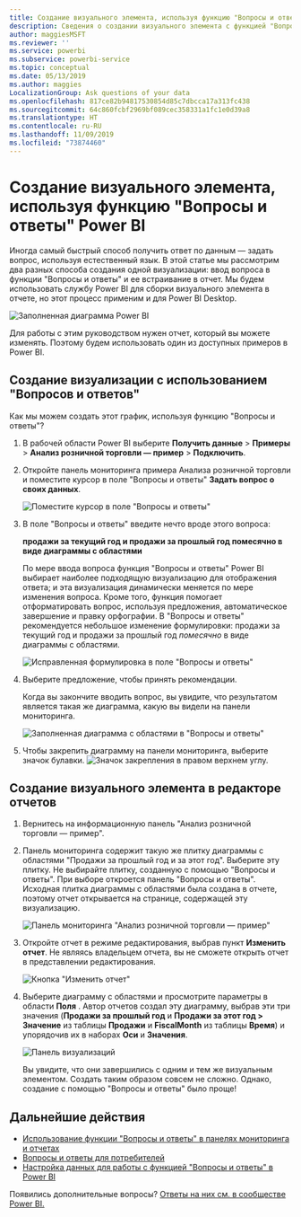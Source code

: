 ```yaml
---
title: Создание визуального элемента, используя функцию "Вопросы и ответы" Power BI
description: Сведения о создании визуального элемента с функцией "Вопросы и ответы" Power BI, используя пример Анализа розничной торговли
author: maggiesMSFT
ms.reviewer: ''
ms.service: powerbi
ms.subservice: powerbi-service
ms.topic: conceptual
ms.date: 05/13/2019
ms.author: maggies
LocalizationGroup: Ask questions of your data
ms.openlocfilehash: 817ce82b94817530854d85c7dbcca17a313fc438
ms.sourcegitcommit: 64c860fcbf2969bf089cec358331a1fc1e0d39a8
ms.translationtype: HT
ms.contentlocale: ru-RU
ms.lasthandoff: 11/09/2019
ms.locfileid: "73874460"
---
```

# <a name="create-a-visual-with-power-bi-qa"></a>Создание визуального элемента, используя функцию "Вопросы и ответы" Power BI

Иногда самый быстрый способ получить ответ по данным — задать вопрос, используя естественный язык.  В этой статье мы рассмотрим два разных способа создания одной визуализации: ввод вопроса в функции "Вопросы и ответы" и ее встраивание в отчет. Мы будем использовать службу Power BI для сборки визуального элемента в отчете, но этот процесс применим и для Power BI Desktop.

![Заполненная диаграмма Power BI](media/power-bi-visualization-introduction-to-q-and-a/power-bi-qna-create-visual.png)

Для работы с этим руководством нужен отчет, который вы можете изменять. Поэтому будем использовать один из доступных примеров в Power BI.

## <a name="create-a-visual-with-qa"></a>Создание визуализации с использованием "Вопросов и ответов"

Как мы можем создать этот график, используя функцию "Вопросы и ответы"?

1. В рабочей области Power BI выберите **Получить данные** \> **Примеры** \> **Анализ розничной торговли — пример** > **Подключить**.

1. Откройте панель мониторинга примера Анализа розничной торговли и поместите курсор в поле "Вопросы и ответы" **Задать вопрос о своих данных**.

    ![Поместите курсор в поле "Вопросы и ответы"](media/power-bi-visualization-introduction-to-q-and-a/power-bi-qna-cursor-in-qna-box.png)

2. В поле "Вопросы и ответы" введите нечто вроде этого вопроса:
   
    **продажи за текущий год и продажи за прошлый год помесячно в виде диаграммы с областями**
   
    По мере ввода вопроса функция "Вопросы и ответы" Power BI выбирает наиболее подходящую визуализацию для отображения ответа; и эта визуализация динамически меняется по мере изменения вопроса. Кроме того, функция помогает отформатировать вопрос, используя предложения, автоматическое завершение и правку орфографии. В "Вопросы и ответы" рекомендуется небольшое изменение формулировки: продажи за текущий год и продажи за прошлый год *помесячно* в виде диаграммы с областями.  

    ![Исправленная формулировка в поле "Вопросы и ответы"](media/power-bi-visualization-introduction-to-q-and-a/power-bi-qna-corrected-create-filled-chart.png)

4. Выберите предложение, чтобы принять рекомендации. 
   
   Когда вы закончите вводить вопрос, вы увидите, что результатом является такая же диаграмма, какую вы видели на панели мониторинга.
   
   ![Заполненная диаграмма с областями в "Вопросы и ответы"](media/power-bi-visualization-introduction-to-q-and-a/power-bi-qna-create-filled-chart.png)

4. Чтобы закрепить диаграмму на панели мониторинга, выберите значок булавки. ![Значок закрепления](media/power-bi-visualization-introduction-to-q-and-a/pinnooutline.png) в правом верхнем углу.

## <a name="create-a-visual-in-the-report-editor"></a>Создание визуального элемента в редакторе отчетов

1. Вернитесь на информационную панель "Анализ розничной торговли — пример".
   
2. Панель мониторинга содержит такую же плитку диаграммы с областями "Продажи за прошлый год и за этот год".  Выберите эту плитку. Не выбирайте плитку, созданную с помощью "Вопросы и ответы". При выборе откроется панель "Вопросы и ответы". Исходная плитка диаграммы с областями была создана в отчете, поэтому отчет открывается на странице, содержащей эту визуализацию.

    ![Панель мониторинга "Анализ розничной торговли — пример"](media/power-bi-visualization-introduction-to-q-and-a/power-bi-dashboard.png)

1. Откройте отчет в режиме редактирования, выбрав пункт **Изменить отчет**.  Не являясь владельцем отчета, вы не сможете открыть отчет в представлении редактирования.
   
    ![Кнопка "Изменить отчет"](media/power-bi-visualization-introduction-to-q-and-a/power-bi-edit-report.png)
4. Выберите диаграмму с областями и просмотрите параметры в области **Поля** .  Автор отчетов создал эту диаграмму, выбрав эти три значения (**Продажи за прошлый год** и **Продажи за этот год > Значение** из таблицы **Продажи** и **FiscalMonth** из таблицы **Время**) и упорядочив их в наборах **Оси** и **Значения**.
   
    ![Панель визуализаций](media/power-bi-visualization-introduction-to-q-and-a/gnatutorial_3-new.png)

    Вы увидите, что они завершились с одним и тем же визуальным элементом. Создать таким образом совсем не сложно. Однако, создание с помощью "Вопросы и ответы" было проще!

## <a name="next-steps"></a>Дальнейшие действия

- [Использование функции "Вопросы и ответы" в панелях мониторинга и отчетах](power-bi-tutorial-q-and-a.md)  
- [Вопросы и ответы для потребителей](consumer/end-user-q-and-a.md)
- [Настройка данных для работы с функцией "Вопросы и ответы" в Power BI](service-prepare-data-for-q-and-a.md)

Появились дополнительные вопросы? [Ответы на них см. в сообществе Power BI.](https://community.powerbi.com/)

